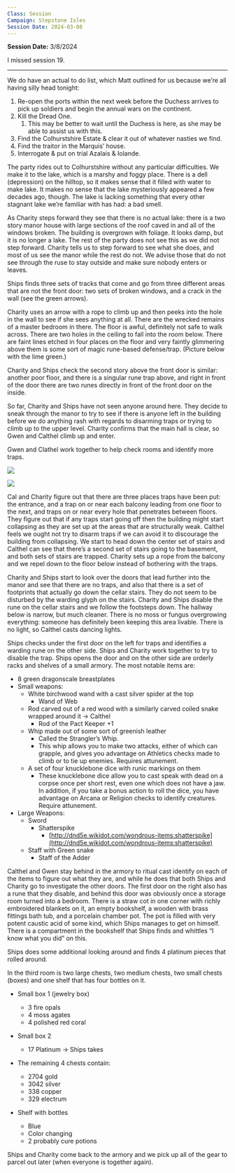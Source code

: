 ```yaml
---
Class: Session
Campaign: Stepstone Isles
Session Date: 2024-03-08
---
```

**Session Date:** 3/8/2024

I missed session 19.

---

We do have an actual to do list, which Matt outlined for us because we’re all having silly head tonight:

1. Re-open the ports within the next week before the Duchess arrives to pick up soldiers and begin the annual wars on the continent.
2. Kill the Dread One.
    1. This may be better to wait until the Duchess is here, as she may be able to assist us with this.
3. Find the Colhurstshire Estate & clear it out of whatever nasties we find.
4. Find the traitor in the Marquis’ house.
5. Interrogate & put on trial Azalais & Iolande.

The party rides out to Colhurstshire without any particular difficulties. We make it to the lake, which is a marshy and foggy place. There is a dell (depression) on the hilltop, so it makes sense that it filled with water to make lake. It makes no sense that the lake mysteriously appeared a few decades ago, though. The lake is lacking something that every other stagnant lake we’re familiar with has had: a bad smell.

As Charity steps forward they see that there is no actual lake: there is a two story manor house with large sections of the roof caved in and all of the windows broken. The building is overgrown with foliage. It looks damp, but it is no longer a lake. The rest of the party does not see this as we did not step forward. Charity tells us to step forward to see what she does, and most of us see the manor while the rest do not. We advise those that do not see through the ruse to stay outside and make sure nobody enters or leaves.

Ships finds three sets of tracks that come and go from three different areas that are not the front door: two sets of broken windows, and a crack in the wall (see the green arrows).

Charity uses an arrow with a rope to climb up and then peeks into the hole in the wall to see if she sees anything at all. There are the wrecked remains of a master bedroom in there. The floor is awful, definitely not safe to walk across. There are two holes in the ceiling to fall into the room below. There are faint lines etched in four places on the floor and very faintly glimmering above them is some sort of magic rune-based defense/trap. (Picture below with the lime green.)

Charity and Ships check the second story above the front door is similar: another poor floor, and there is a singular rune trap above, and right in front of the door there are two runes directly in front of the front door on the inside.

So far, Charity and Ships have not seen anyone around here. They decide to sneak through the manor to try to see if there is anyone left in the building before we do anything rash with regards to disarming traps or trying to climb up to the upper level. Charity confirms that the main hall is clear, so Gwen and Calthel climb up and enter.

Gwen and Clathel work together to help check rooms and identify more traps.

![](step_manor-map.webp)

![](step_manor-traps.webp)

Cal and Charity figure out that there are three places traps have been put: the entrance, and a trap on or near each balcony leading from one floor to the next, and traps on or near every hole that penetrates between floors. They figure out that if any traps start going off then the building might start collapsing as they are set up at the areas that are structurally weak. Calthel feels we ought not try to disarm traps if we can avoid it to discourage the building from collapsing. We start to head down the center set of stairs and Calthel can see that there’s a second set of stairs going to the basement, and both sets of stairs are trapped. Charity sets up a rope from the balcony and we repel down to the floor below instead of bothering with the traps.

Charity and Ships start to look over the doors that lead further into the manor and see that there are no traps, and also that there is a set of footprints that actually go down the cellar stairs. They do not seem to be disturbed by the warding glyph on the stairs. Charity and Ships disable the rune on the cellar stairs and we follow the footsteps down. The hallway below is narrow, but much cleaner. There is no moss or fungus overgrowing everything: someone has definitely been keeping this area livable. There is no light, so Calthel casts dancing lights.

Ships checks under the first door on the left for traps and identifies a warding rune on the other side. Ships and Charity work together to try to disable the trap. Ships opens the door and on the other side are orderly racks and shelves of a small armory. The most notable items are:

- 8 green dragonscale breastplates
- Small weapons:
    - White birchwood wand with a cast silver spider at the top
        - Wand of Web
    - Rod carved out of a red wood with a similarly carved coiled snake wrapped around it → Calthel
        - Rod of the Pact Keeper +1
    - Whip made out of some sort of greenish leather
        - Called the Strangler’s Whip.
        - This whip allows you to make two attacks, either of which can grapple, and gives you advantage on Athletics checks made to climb or to tie up enemies. Requires attunement.
    - A set of four knucklebone dice with runic markings on them
        - These knucklebone dice allow you to cast speak with dead on a corpse once per short rest, even one which does not have a jaw. In addition, if you take a bonus action to roll the dice, you have advantage on Arcana or Religion checks to identify creatures. Require attunement.
- Large Weapons:
    - Sword
        - Shatterspike
            - [http://dnd5e.wikidot.com/wondrous-items:shatterspike](http://dnd5e.wikidot.com/wondrous-items:shatterspike)
    - Staff with Green snake
        - Staff of the Adder

Calthel and Gwen stay behind in the armory to ritual cast identify on each of the items to figure out what they are, and while he does that both Ships and Charity go to investigate the other doors. The first door on the right also has a rune that they disable, and behind this door was obviously once a storage room turned into a bedroom. There is a straw cot in one corner with richly embroidered blankets on it, an empty bookshelf, a wooden with brass fittings bath tub, and a porcelain chamber pot. The pot is filled with very potent caustic acid of some kind, which Ships manages to get on himself. There is a compartment in the bookshelf that Ships finds and whittles “I know what you did” on this.

Ships does some additional looking around and finds 4 platinum pieces that rolled around.

In the third room is two large chests, two medium chests, two small chests (boxes) and one shelf that has four bottles on it.

- Small box 1 (jewelry box)
    - 3 fire opals
	- 4 moss agates
    - 4 polished red coral

- Small box 2
    - 17 Platinum → Ships takes

- The remaining 4 chests contain:
    - 2704 gold
    - 3042 silver
    - 338 copper
    - 329 electrum

- Shelf with bottles
    - Blue
    - Color changing
    - 2 probably cure potions

Ships and Charity come back to the armory and we pick up all of the gear to parcel out later (when everyone is together again).